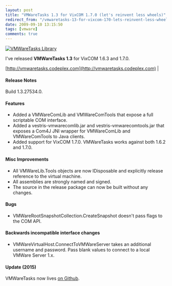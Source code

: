 ```yaml
---
layout: post
title: "VMWareTasks 1.3 for VixCOM 1.7.0 (let's reinvent less wheels)"
redirect_from: "/vmwaretasks-13-for-vixcom-170-lets-reinvent-less-wheels/"
date: 2009-09-10 13:15:50
tags: [vmware]
comments: true
---
```

[![VMWareTasks Library](http://i3.codeplex.com/Project/Download/FileDownload.aspx?ProjectName=vmwaretasks&DownloadId=65246 "VMWareTasks Library")](http://vmwaretasks.codeplex.com)

I've released **VMWareTasks 1.3** for VixCOM 1.6.3 and 1.7.0.

[http://vmwaretasks.codeplex.com](http://vmwaretasks.codeplex.com) |

#### Release Notes

Build 1.3.27534.0.

#### Features

- Added a VMWareComLib and VMWareComTools that expose a full scriptable COM interface.
- Added a vestris-vmwarecomlib.jar and vestris-vmwarecomtools.jar that exposes a Com4J JNI wrapper for VMWareComLib and VMWareComTools to Java clients.
- Added support for VixCOM 1.7.0. VMWareTasks works against both 1.6.2 and 1.7.0.

#### Misc Improvements

- All VMWareLib.Tools objects are now IDisposable and explicitly release reference to the virtual machine.
- All assemblies are strongly named and signed.
- The source in the release package can now be built without any changes.

#### Bugs

- VMWareRootSnapshotCollection.CreateSnapshot doesn't pass flags to the COM API.

#### Backwards incompatible interface changes

- VMWareVirtualHost.ConnectToVMWareServer takes an additional username and password. Pass blank values to connect to a local VMWare Server 1.x.

#### Update (2015)

VMWareTasks now lives [on Github](https://github.com/dblock/vmwaretasks).

